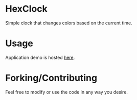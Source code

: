 # HexClock
Simple clock that changes colors based on the current time.

# Usage
Application demo is hosted [here](http://hexclock.herokuapp.com/).

# Forking/Contributing
Feel free to modify or use the code in any way you desire.
